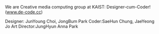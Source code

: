 
We are Creative media computing group at KAIST: Designer-cum-Coder! (www.de-code.cc)

Designer: JunYoung Choi, JongBum Park
Coder:SaeHun Chung, JaeYeong Jo
Art Director:JungHyun Anna Park

